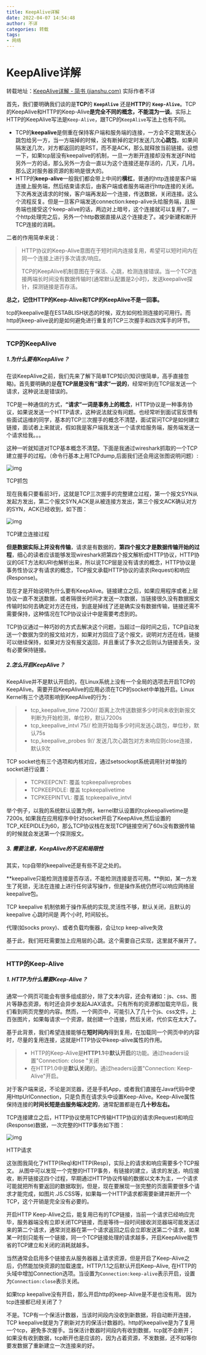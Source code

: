 ```yaml
---
title: KeepAlive详解
date: 2022-04-07 14:54:48
author: 不详
categories: 转载
tags:
- 网络
---
```



# KeepAlive详解

转载地址：[KeepAlive详解 - 简书 (jianshu.com)](https://www.jianshu.com/p/9fe2c140fa52) 实际作者不详



首先，我们要明确我们谈的是**TCP**的 **`KeepAlive`** 还是**HTTP**的 **`Keep-Alive`**。TCP的KeepAlive和HTTP的Keep-Alive**是完全不同的概念，不能混为一谈**。实际上HTTP的KeepAlive写法是`Keep-Alive`，跟TCP的`KeepAlive`写法上也有不同。

- TCP的**keepalive**是侧重在保持客户端和服务端的连接，一方会不定期发送心跳包给另一方，当一方端掉的时候，没有断掉的定时发送几次**心跳包**，如果间隔发送几次，对方都返回的是RST，而不是ACK，那么就释放当前链接。设想一下，如果tcp层没有keepalive的机制，一旦一方断开连接却没有发送FIN给另外一方的话，那么另外一方会一直以为这个连接还是存活的，几天，几月。那么这对服务器资源的影响是很大的。
- HTTP的**keep-alive**一般我们都会带上中间的**横杠**，普通的http连接是客户端连接上服务端，然后结束请求后，由客户端或者服务端进行http连接的关闭。下次再发送请求的时候，客户端再发起一个连接，传送数据，关闭连接。这么个流程反复。但是一旦客户端发送connection:keep-alive头给服务端，且服务端也接受这个keep-alive的话，两边对上暗号，这个连接就可以复用了，一个http处理完之后，另外一个http数据直接从这个连接走了。减少新建和断开TCP连接的消耗。

二者的作用简单来说：

> HTTP协议的Keep-Alive意图在于短时间内连接复用，希望可以短时间内在同一个连接上进行多次请求/响应。
>
> TCP的KeepAlive机制意图在于保活、心跳，检测连接错误。当一个TCP连接两端长时间没有数据传输时(通常默认配置是2小时)，发送keepalive探针，探测链接是否存活。

**总之，记住HTTP的Keep-Alive和TCP的KeepAlive不是一回事。**

tcp的keepalive是在ESTABLISH状态的时候，双方如何检测连接的可用行。而http的keep-alive说的是如何避免进行重复的TCP三次握手和四次挥手的环节。

------

### TCP的KeepAlive

##### 1.为什么要有KeepAlive？

在谈KeepAlive之前，我们先来了解下简单TCP知识(知识很简单，高手直接忽略)。首先要明确的是**在TCP层是没有“请求”一说的**，经常听到在TCP层发送一个请求，这种说法是错误的。

TCP是一种通信的方式，**“请求”一词是事务上的概念**，HTTP协议是一种事务协议，如果说发送一个HTTP请求，这种说法就没有问题。也经常听到面试官反馈有些面试运维的同学，基本的TCP三次握手的概念不清楚，面试官问TCP是如何建立链接，面试者上来就说，假如我是客户端我发送一个请求给服务端，服务端发送一个请求给我。。。

这种一听就知道对TCP基本概念不清楚。下面是我通过wireshark抓取的一个TCP建立握手的过程。（命令行基本上用TCPdump,后面我们还会用这张图说明问题）:

![img](https://jaycehe.oss-cn-hangzhou.aliyuncs.com/markdown/202204071449977.webp)

TCP抓包

现在我看只要看前3行，这就是TCP三次握手的完整建立过程，第一个报文SYN从发起方发出，第二个报文SYN,ACK是从被连接方发出，第三个报文ACK确认对方的SYN，ACK已经收到，如下图：

![img](https://jaycehe.oss-cn-hangzhou.aliyuncs.com/markdown/202204071449953.webp)

TCP建立连接过程

**但是数据实际上并没有传输**，请求是有数据的，**第四个报文才是数据传输开始的过程**，细心的读者应该能够发现wireshark把第四个报文解析成HTTP协议，HTTP协议的GET方法和URI也解析出来，所以说TCP层是没有请求的概念，HTTP协议是事务性协议才有请求的概念，TCP报文承载HTTP协议的请求(Request)和响应(Response)。

现在才是开始说明为什么要有KeepAlive。链接建立之后，如果应用程序或者上层协议一直不发送数据，或者隔很长时间才发送一次数据，当链接很久没有数据报文传输时如何去确定对方还在线，到底是掉线了还是确实没有数据传输，链接还需不需要保持，这种情况在TCP协议设计中是需要考虑到的。

TCP协议通过一种巧妙的方式去解决这个问题，当超过一段时间之后，TCP自动发送一个数据为空的报文给对方，如果对方回应了这个报文，说明对方还在线，链接可以继续保持，如果对方没有报文返回，并且重试了多次之后则认为链接丢失，没有必要保持链接。

##### 2.怎么开启KeepAlive？

KeepAlive并不是默认开启的，在Linux系统上没有一个全局的选项去开启TCP的KeepAlive。需要开启KeepAlive的应用必须在TCP的socket中单独开启。Linux Kernel有三个选项影响到KeepAlive的行为：

> - tcp_keepalive_time 7200// 距离上次传送数据多少时间未收到新报文判断为开始检测，单位秒，默认7200s
> - tcp_keepalive_intvl 75// 检测开始每多少时间发送心跳包，单位秒，默认75s
> - tcp_keepalive_probes 9// 发送几次心跳包对方未响应则close连接，默认9次

TCP socket也有三个选项和内核对应，通过setsockopt系统调用针对单独的socket进行设置：

> - TCPKEEPCNT: 覆盖 tcpkeepaliveprobes
> - TCPKEEPIDLE: 覆盖 tcpkeepalivetime
> - TCPKEEPINTVL: 覆盖 tcpkeepalive_intvl

举个例子，以我的系统默认设置为例，kernel默认设置的tcpkeepalivetime是7200s, 如果我在应用程序中针对socket开启了KeepAlive,然后设置的TCP_KEEPIDLE为60，那么TCP协议栈在发现TCP链接空闲了60s没有数据传输的时候就会发送第一个探测报文。

##### 3. 需要注意，KeepAlive的不足和局限性

其实，tcp自带的keepalive还是有些不足之处的。

**keepalive只能检测连接是否存活，不能检测连接是否可用。**例如，某一方发生了死锁，无法在连接上进行任何读写操作，但是操作系统仍然可以响应网络层keepalive包。

TCP keepalive 机制依赖于操作系统的实现,灵活性不够，默认关闭，且默认的 keepalive 心跳时间是 两个小时, 时间较长。

代理(如socks proxy)、或者负载均衡器，会让tcp keep-alive失效

基于此，我们旺旺需要加上应用层的心跳。这个需要自己实现，这里就不展开了。

------

### HTTP的Keep-Alive

##### 1. HTTP为什么需要Keep-Alive？

通常一个网页可能会有很多组成部分，除了文本内容，还会有诸如：js、css、图片等静态资源，有时还会异步发起AJAX请求。只有所有的资源都加载完毕后，我们看到网页完整的内容。然而，一个网页中，可能引入了几十个js、css文件，上百张图片，如果每请求一个资源，就创建一个连接，然后关闭，代价实在太大了。

基于此背景，我们希望连接能够在**短时间内**得到复用，在加载同一个网页中的内容时，尽量的复用连接，这就是HTTP协议中keep-alive属性的作用。

> - HTTP的Keep-Alive是**HTTP1.1**中**默认开启**的功能。通过headers设置"Connection: close "关闭
> - 在HTTP1.0中是**默认关闭**的。通过headers设置"Connection: Keep-Alive"开启。

对于客户端来说，不论是浏览器，还是手机App，或者我们直接在Java代码中使用HttpUrlConnection，只是负责在请求头中设置Keep-Alive。Keep-Alive属性保持连接的**时间长短是由服务端决定的**，通常配置都是在**几十秒左右。**

TCP连接建立之后，HTTP协议使用TCP传输HTTP协议的请求(Request)和响应(Response)数据，一次完整的HTTP事务如下图：



![img](https://jaycehe.oss-cn-hangzhou.aliyuncs.com/markdown/202204071449946.webp)

HTTP请求



这张图我简化了HTTP(Req)和HTTP(Resp)，实际上的请求和响应需要多个TCP报文。
从图中可以发现一个完整的HTTP事务，有链接的建立，请求的发送，响应接收，断开链接这四个过程，早期通过HTTP协议传输的数据以文本为主，一个请求可能就把所有要返回的数据取到，但是，现在要展现一张完整的页面需要很多个请求才能完成，如图片.JS.CSS等，如果每一个HTTP请求都需要新建并断开一个TCP，这个开销是完全没有必要的。

开启HTTP Keep-Alive之后，能复用已有的TCP链接，当前一个请求已经响应完毕，服务器端没有立即关闭TCP链接，而是等待一段时间接收浏览器端可能发送过来的第二个请求，通常浏览器在第一个请求返回之后会立即发送第二个请求，如果某一时刻只能有一个链接，同一个TCP链接处理的请求越多，开启KeepAlive能节省的TCP建立和关闭的消耗就越多。

当然通常会启用多个链接去从服务器器上请求资源，但是开启了Keep-Alive之后，仍然能加快资源的加载速度。HTTP/1.1之后默认开启Keep-Alive, 在HTTP的头域中增加Connection选项。当设置为`Connection:keep-alive`表示开启，设置为`Connection:close`表示关闭。



如果tcp keepalive没有开启，那么开启http的keep-Alive是不是也没有用。 因为tcp连接都已经关闭了？

不是。TCP有一个保活计数器，当该时间段内没收到新数据，将自动断开连接，TCP keepalive就是为了刷新对方的保活计数器的。http的keepalive是为了复用一个tcp，避免多次握手。当保活计数器时间段内有收到数据，tcp就不会断开；如果没有收到数据，tcp断开也是应该的，因为占着资源，不发数据，还不如等你要发数据了重新建立一次连接来的好。